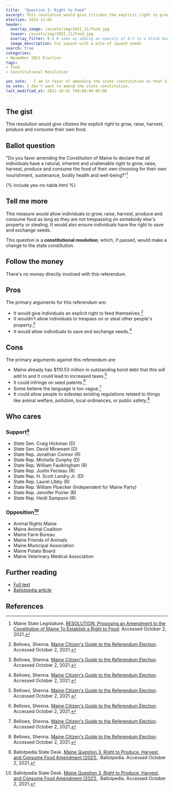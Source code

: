 ```yaml
---
title:  "Question 3: Right to Food"
excerpt: This resolution would give citizens the explicit right to grow their own food.
election: 2021-11-02
header:
  overlay_image: /assets/img/2021_11/Food.jpg
  teaser: /assets/img/2021_11/Food.jpg
  overlay_filter: 0.5 # same as adding an opacity of 0.5 to a black background
  image_description: Cut squash with a pile of squash seeds
search: true
categories:
- November 2021 Election
tags:
- food
- Constitutional Resolution

yes_vote:   I am in favor of amending the state constitution so that all individuals have the right to grow, raise, harvest, produce and consume the food of their choosing.
no_vote: I don't want to amend the state constitution.
last_modified_at: 2021-10-02 T08:06:00-05:00
---
```

## The gist
This resolution would give citizens the explicit right to grow, raise, harvest, produce and consume their own food.

## Ballot question
"Do you favor amending the Constitution of Maine to declare that all individuals have a natural, inherent and unalienable right to grow, raise, harvest, produce and consume the food of their own choosing for their own nourishment, sustenance, bodily health and well-being?"[^1]

{% include yes-no-table.html %}


## Tell me more
This measure would allow individuals to grow, raise, harvest, produce and consume food as long as they are not trespassing on somebody else's property or stealing.  It would also ensure individuals have the right to save and exchange seeds.

This question is a **constitutional resolution**, which, if passed, would make a change to the state constitution.

## Follow the money
There's no money directly involved with this referendum.

## Pros
The primary arguments for this referendum are:
* It would give individuals an explicit right to feed themselves.[^3]
* It wouldn't allow individuals to trespass on or steal other people's property.[^3]
* It would allow individuals to save and exchange seeds.[^3]

## Cons
The primary arguments against this referendum are:
* Maine already has $110.53 million in outstanding bond debt that this will add to and it could lead to increased taxes.[^3]
* It could infringe on seed patents.[^3]
* Some believe the language is too vague.[^3]
* It could allow people to sidestep existing regulations related to things like animal welfare, pollution, local ordinances, or public safety.[^3]

## Who cares
### Support[^2]
- State Sen. Craig Hickman (D)
- State Sen. David Miramant (D)
- State Rep. Jonathan Connor (R)
- State Rep. Michelle Dunphy (D)
- State Rep. William Faulkingham (R)
- State Rep. Justin Fecteau (R)
- State Rep. H. Scott Landry Jr. (D)
- State Rep. Laurel Libby (R)
- State Rep. William Pluecker (Independent for Maine Party)
- State Rep. Jennifer Poirier (R)
- State Rep. Heidi Sampson (R)

### Opposition[^2]
- Animal Rights Maine
- Maine Animal Coalition
- Maine Farm Bureau
- Maine Friends of Animals
- Maine Municipal Association
- Maine Potato Board
- Maine Veterinary Medical Association

## Further reading
- [Full text](http://legislature.maine.gov/ros/LawsOfMaine/breeze/Law/getDocById/?docId=78982)
- [Ballotpedia article](https://ballotpedia.org/Maine_Question_3,_Right_to_Produce,_Harvest,_and_Consume_Food_Amendment_(2021))

## References
[^1]: Maine State Legislature. [RESOLUTION, Proposing an Amendment to the Constitution of Maine To Establish a Right to Food](http://legislature.maine.gov/ros/LawsOfMaine/breeze/Law/getDocById/?docId=78982). Accessed October 2, 2021.

[^2]: Ballotpedia State Desk. [Maine Question 3, Right to Produce, Harvest, and Consume Food Amendment (2021)
](https://ballotpedia.org/Maine_Question_3,_Right_to_Produce,_Harvest,_and_Consume_Food_Amendment_(2021)). Ballotpedia. Accessed October 2, 2021.

[^3]: Bellows, Shenna. [Maine Citizen's Guide to the Referendum Election](https://www.maine.gov/sos/cec/elec/upcoming/pdf/11-21citizensguide.pdf). Accessed October 2, 2021.
